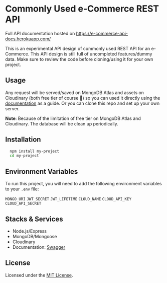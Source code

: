# Commonly Used e-Commerce REST API

Full API documentation hosted on https://e-commerce-api-docs.herokuapp.com/

This is an experimental API design of commonly used REST API for an e-Commerce.
This API design is still full of uncompleted features/dummy data. Make sure to review the code before cloning/using it for your own project.

## Usage

Any request will be served/saved on MongoDB Atlas and assets on Cloudinary (both free tier of course :slightly_smiling_face:) so you can used it directly using the [documentation](https://e-commerce-api-docs.herokuapp.com/) as a guide. Or you can clone this repo and set up your own server.

**Note**: Because of the limitation of free tier on MongoDB Atlas and Cloudinary. The database will be clean up periodically.

## Installation

```bash
  npm install my-project
  cd my-project
```

## Environment Variables

To run this project, you will need to add the following environment variables to your `.env` file:

`MONGO_URI`
`JWT_SECRET`
`JWT_LIFETIME`
`CLOUD_NAME`
`CLOUD_API_KEY`
`CLOUD_API_SECRET`

## Stacks & Services

- Node.js/Express
- MongoDB/Mongoose
- Cloudinary
- Documentation: [Swagger](https://swagger.io/)

## License

Licensed under the [MIT License](LICENSE.md).
